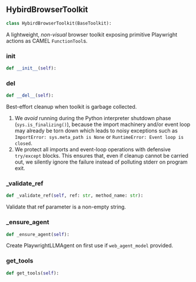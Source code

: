 <a id="camel.toolkits.hybird_browser_toolkit.hybird_browser_toolkit"></a>

<a id="camel.toolkits.hybird_browser_toolkit.hybird_browser_toolkit.HybirdBrowserToolkit"></a>

## HybirdBrowserToolkit

```python
class HybirdBrowserToolkit(BaseToolkit):
```

A lightweight, *non-visual* browser toolkit exposing primitive
Playwright actions as CAMEL `FunctionTool`s.

<a id="camel.toolkits.hybird_browser_toolkit.hybird_browser_toolkit.HybirdBrowserToolkit.__init__"></a>

### __init__

```python
def __init__(self):
```

<a id="camel.toolkits.hybird_browser_toolkit.hybird_browser_toolkit.HybirdBrowserToolkit.__del__"></a>

### __del__

```python
def __del__(self):
```

Best-effort cleanup when toolkit is garbage collected.

1. We *avoid* running during the Python interpreter shutdown phase
(`sys.is_finalizing()`), because the import machinery and/or event
loop may already be torn down which leads to noisy exceptions such
as `ImportError: sys.meta_path is None` or
`RuntimeError: Event loop is closed`.
2. We protect all imports and event-loop operations with defensive
`try/except` blocks.  This ensures that, even if cleanup cannot be
carried out, we silently ignore the failure instead of polluting
stderr on program exit.

<a id="camel.toolkits.hybird_browser_toolkit.hybird_browser_toolkit.HybirdBrowserToolkit._validate_ref"></a>

### _validate_ref

```python
def _validate_ref(self, ref: str, method_name: str):
```

Validate that ref parameter is a non-empty string.

<a id="camel.toolkits.hybird_browser_toolkit.hybird_browser_toolkit.HybirdBrowserToolkit._ensure_agent"></a>

### _ensure_agent

```python
def _ensure_agent(self):
```

Create PlaywrightLLMAgent on first use if `web_agent_model`
provided.

<a id="camel.toolkits.hybird_browser_toolkit.hybird_browser_toolkit.HybirdBrowserToolkit.get_tools"></a>

### get_tools

```python
def get_tools(self):
```
